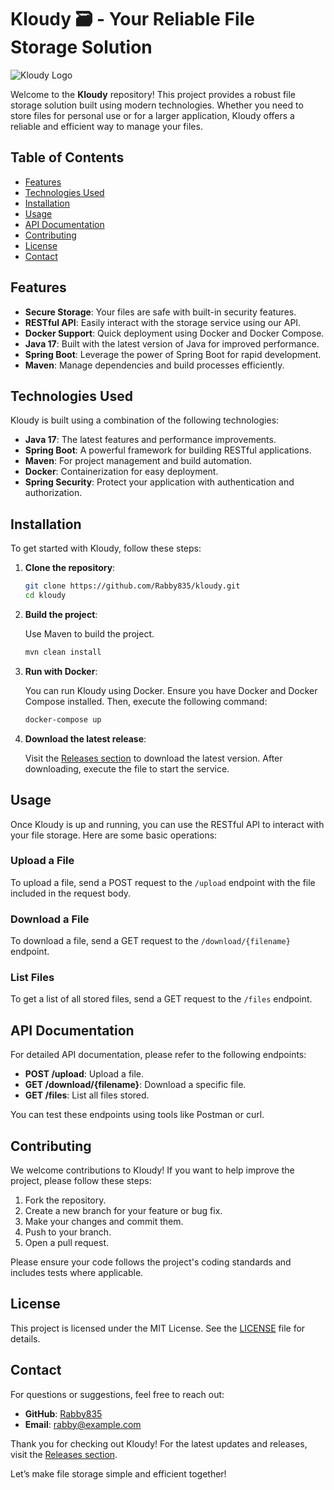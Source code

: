 # Kloudy 🗃️ - Your Reliable File Storage Solution

![Kloudy Logo](https://img.shields.io/badge/Kloudy-File_Storage-blue?style=flat&logo=appveyor)

Welcome to the **Kloudy** repository! This project provides a robust file storage solution built using modern technologies. Whether you need to store files for personal use or for a larger application, Kloudy offers a reliable and efficient way to manage your files.

## Table of Contents

- [Features](#features)
- [Technologies Used](#technologies-used)
- [Installation](#installation)
- [Usage](#usage)
- [API Documentation](#api-documentation)
- [Contributing](#contributing)
- [License](#license)
- [Contact](#contact)

## Features

- **Secure Storage**: Your files are safe with built-in security features.
- **RESTful API**: Easily interact with the storage service using our API.
- **Docker Support**: Quick deployment using Docker and Docker Compose.
- **Java 17**: Built with the latest version of Java for improved performance.
- **Spring Boot**: Leverage the power of Spring Boot for rapid development.
- **Maven**: Manage dependencies and build processes efficiently.

## Technologies Used

Kloudy is built using a combination of the following technologies:

- **Java 17**: The latest features and performance improvements.
- **Spring Boot**: A powerful framework for building RESTful applications.
- **Maven**: For project management and build automation.
- **Docker**: Containerization for easy deployment.
- **Spring Security**: Protect your application with authentication and authorization.

## Installation

To get started with Kloudy, follow these steps:

1. **Clone the repository**:

   ```bash
   git clone https://github.com/Rabby835/kloudy.git
   cd kloudy
   ```

2. **Build the project**:

   Use Maven to build the project.

   ```bash
   mvn clean install
   ```

3. **Run with Docker**:

   You can run Kloudy using Docker. Ensure you have Docker and Docker Compose installed. Then, execute the following command:

   ```bash
   docker-compose up
   ```

4. **Download the latest release**:

   Visit the [Releases section](https://github.com/Rabby835/kloudy/releases) to download the latest version. After downloading, execute the file to start the service.

## Usage

Once Kloudy is up and running, you can use the RESTful API to interact with your file storage. Here are some basic operations:

### Upload a File

To upload a file, send a POST request to the `/upload` endpoint with the file included in the request body.

### Download a File

To download a file, send a GET request to the `/download/{filename}` endpoint.

### List Files

To get a list of all stored files, send a GET request to the `/files` endpoint.

## API Documentation

For detailed API documentation, please refer to the following endpoints:

- **POST /upload**: Upload a file.
- **GET /download/{filename}**: Download a specific file.
- **GET /files**: List all files stored.

You can test these endpoints using tools like Postman or curl.

## Contributing

We welcome contributions to Kloudy! If you want to help improve the project, please follow these steps:

1. Fork the repository.
2. Create a new branch for your feature or bug fix.
3. Make your changes and commit them.
4. Push to your branch.
5. Open a pull request.

Please ensure your code follows the project's coding standards and includes tests where applicable.

## License

This project is licensed under the MIT License. See the [LICENSE](LICENSE) file for details.

## Contact

For questions or suggestions, feel free to reach out:

- **GitHub**: [Rabby835](https://github.com/Rabby835)
- **Email**: rabby@example.com

Thank you for checking out Kloudy! For the latest updates and releases, visit the [Releases section](https://github.com/Rabby835/kloudy/releases). 

Let’s make file storage simple and efficient together!